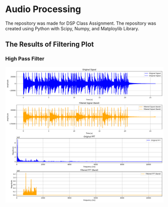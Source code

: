 # Audio Processing

The repository was made for DSP Class Assignment. The repository was created using Python with Scipy, Numpy, and Matploylib Library.

## The Results of Filtering Plot

### High Pass Filter
![High Pass Filter](filtered_plot_islandy.wav_Band.png)
